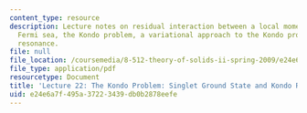 ```yaml
---
content_type: resource
description: Lecture notes on residual interaction between a local moment and the
  Fermi sea, the Kondo problem, a variational approach to the Kondo problem, and Kondo
  resonance.
file: null
file_location: /coursemedia/8-512-theory-of-solids-ii-spring-2009/e24e6a7f495a37223439db0b2878eefe_MIT8_512s09_lec22_kondo_rev02.pdf
file_type: application/pdf
resourcetype: Document
title: 'Lecture 22: The Kondo Problem: Singlet Ground State and Kondo Resonance'
uid: e24e6a7f-495a-3722-3439-db0b2878eefe
---
```

